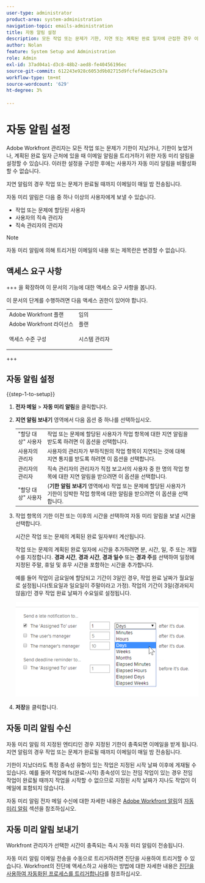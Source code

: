 ```yaml
---
user-type: administrator
product-area: system-administration
navigation-topic: emails-administration
title: 자동 알림 설정
description: 모든 작업 또는 문제가 기한, 지연 또는 계획된 완료 일자에 근접한 경우 이메일 알림을 트리거하는 자동 미리 알림을 설정할 수 있습니다.
author: Nolan
feature: System Setup and Administration
role: Admin
exl-id: 37ad04a1-d3c8-48b2-aed8-fe40456196ec
source-git-commit: 612243e928c6053d9b02715d9fcfef4dae25cb7a
workflow-type: tm+mt
source-wordcount: '629'
ht-degree: 3%

---
```


# 자동 알림 설정

<!--DON'T DELETE, DRAFT OR HIDE THIS ARTICLE. IT IS LINKED TO THE PRODUCT, THROUGH THE CONTEXT SENSITIVE HELP LINKS.-->

Adobe Workfront 관리자는 모든 작업 또는 문제가 기한이 지났거나, 기한이 늦었거나, 계획된 완료 일자 근처에 있을 때 이메일 알림을 트리거하기 위한 자동 미리 알림을 설정할 수 있습니다. 이러한 설정을 구성한 후에는 사용자가 자동 미리 알림을 비활성화할 수 없습니다.

지연 알림의 경우 작업 또는 문제가 완료될 때까지 이메일이 매일 밤 전송됩니다.

자동 미리 알림은 다음 중 하나 이상의 사용자에게 보낼 수 있습니다.

* 작업 또는 문제에 할당된 사용자
* 사용자의 직속 관리자
* 직속 관리자의 관리자

>[!NOTE]
>
>자동 미리 알림에 의해 트리거된 이메일의 내용 또는 제목란은 변경할 수 없습니다.

## 액세스 요구 사항

+++ 을 확장하여 이 문서의 기능에 대한 액세스 요구 사항을 봅니다.

이 문서의 단계를 수행하려면 다음 액세스 권한이 있어야 합니다.

<table style="table-layout:auto"> 
 <col> 
 <col> 
 <tbody> 
  <tr> 
   <td role="rowheader">Adobe Workfront 플랜</td> 
   <td>임의</td> 
  </tr> 
  <tr> 
   <td role="rowheader">Adobe Workfront 라이선스</td> 
   <td>플랜</td> 
  </tr> 
  <tr> 
   <td role="rowheader">액세스 수준 구성</td> 
   <td> <p>시스템 관리자</p> </td> 
  </tr> 
 </tbody> 
</table>

+++

## 자동 알림 설정

{{step-1-to-setup}}

1. **전자 메일** > **자동 미리 알림**&#x200B;을 클릭합니다.

1. **지연 알림 보내기** 영역에서 다음 옵션 중 하나를 선택하십시오.

   <table>
    <tr>
        <td>"할당 대상" 사용자</td>
        <td>작업 또는 문제에 할당된 사용자가 작업 항목에 대한 지연 알림을 받도록 하려면 이 옵션을 선택합니다.</td>
        <td></td>
    </tr>
    <tr>
        <td>사용자의 관리자</td>
        <td>사용자의 관리자가 부하직원의 작업 항목이 지연되는 것에 대해 지연 통지를 받도록 하려면 이 옵션을 선택합니다.</td>
        <td></td>
    </tr>
    <tr>
        <td>관리자의 관리자</td>
        <td>직속 관리자의 관리자가 직접 보고서의 사용자 중 한 명의 작업 항목에 대한 지연 알림을 받으려면 이 옵션을 선택합니다.</td>
        <td></td>
    </tr>
    <tr>
        <td>"할당 대상" 사용자</td>
        <td>(<b>기한 알림 보내기</b> 영역에서) 작업 또는 문제에 할당된 사용자가 기한이 임박한 작업 항목에 대한 알림을 받으려면 이 옵션을 선택합니다.</td>
        <td></td>
    </tr>
   </table>

1. 작업 항목의 기한 이전 또는 이후의 시간을 선택하여 자동 미리 알림을 보낼 시간을 선택합니다.

   시간은 작업 또는 문제의 계획된 완료 일자부터 계산됩니다.

   작업 또는 문제의 계획된 완료 일자에 시간을 추가하려면 분, 시간, 일, 주 또는 개월 수를 지정합니다. **경과 시간**, **경과 시간**, **경과 일수** 또는 **경과 주**&#x200B;를 선택하여 일정에 지정된 주말, 휴일 및 휴무 시간을 포함하는 시간을 추가합니다.

   예를 들어 작업이 금요일에 할당되고 기간이 3일인 경우, 작업 완료 날짜가 월요일로 설정됩니다(토요일과 일요일이 주말이라고 가정). 작업의 기간이 3일(경과되지 않음)인 경우 작업 완료 날짜가 수요일로 설정됩니다.

   ![시간 증가](assets/time-increments-for-automatic-reminder.png)

1. **저장**&#x200B;을 클릭합니다.

## 자동 미리 알림 수신

자동 미리 알림 의 지정된 엔티티인 경우 지정된 기한이 충족되면 이메일을 받게 됩니다. 지연 알림의 경우 작업 또는 문제가 완료될 때까지 이메일이 매일 밤 전송됩니다.

기한이 지났더라도 특정 종속성 유형이 있는 작업은 지정된 시작 날짜 이후에 게재될 수 있습니다. 예를 들어 작업에 fs(완료-시작) 종속성이 있는 전임 작업이 있는 경우 전임 작업이 완료될 때까지 작업을 시작할 수 없으므로 지정된 시작 날짜가 지나도 작업이 이메일에 포함되지 않습니다.

자동 미리 알림 전자 메일 수신에 대한 자세한 내용은 [Adobe Workfront 알림](../../../workfront-basics/using-notifications/wf-notifications.md)의 [자동 미리 알림](../../../workfront-basics/using-notifications/wf-notifications.md#automatic-reminders) 섹션을 참조하십시오.

## 자동 미리 알림 보내기

Workfront 관리자가 선택한 시간이 충족되는 즉시 자동 미리 알림이 전송됩니다.

자동 미리 알림 이메일 전송을 수동으로 트리거하려면 진단을 사용하여 트리거할 수 있습니다. Workfront의 진단에 액세스하고 사용하는 방법에 대한 자세한 내용은 [진단을 사용하여 자동화된 프로세스를 트리거합니다](../../../administration-and-setup/manage-workfront/run-diagnostics/use-diagnostics-to-trigger-automated-processes.md)를 참조하십시오.
